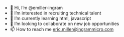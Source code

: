 - 👋 Hi, I’m @emiller-ingram
- 👀 I’m interested in recruiting technical talent
- 🌱 I’m currently learning html, javascript
- 💞️ I’m looking to collaborate on new job opportunities
- 📫 How to reach me eric.miller@ingrammicro.com

<!---
emiller-ingram/emiller-ingram is a ✨ special ✨ repository because its `README.md` (this file) appears on your GitHub profile.
You can click the Preview link to take a look at your changes.
--->
